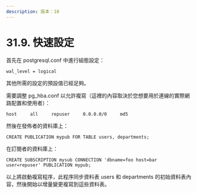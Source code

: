 ```yaml
---
description: 版本：10
---
```


# 31.9. 快速設定

首先在 postgresql.conf 中進行組態設定：

```text
wal_level = logical
```

其他所需的設定的預設值已經足夠。

需要調整 pg\_hba.conf 以允許複寫（這裡的內容取決於您想要用於連線的實際網路配置和使用者）：

```text
host     all     repuser     0.0.0.0/0     md5
```

然後在發佈者的資料庫上：

```text
CREATE PUBLICATION mypub FOR TABLE users, departments;
```

在訂閱者的資料庫上：

```text
CREATE SUBSCRIPTION mysub CONNECTION 'dbname=foo host=bar user=repuser' PUBLICATION mypub;
```

以上將啟動複寫程序，此程序同步資料表 users 和 departments 的初始資料表內容，然後開始以增量變更複寫到這些資料表。

